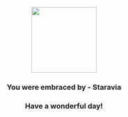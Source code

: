 <p align="center">
    <img src="https://raw.githubusercontent.com/PokeAPI/sprites/master/sprites/pokemon/397.png" width="150" height="150">
</p>
<h3 align="center">You were embraced by - <b>Staravia</b></h3>
<h3 align="center">Have a wonderful day!</h3>
